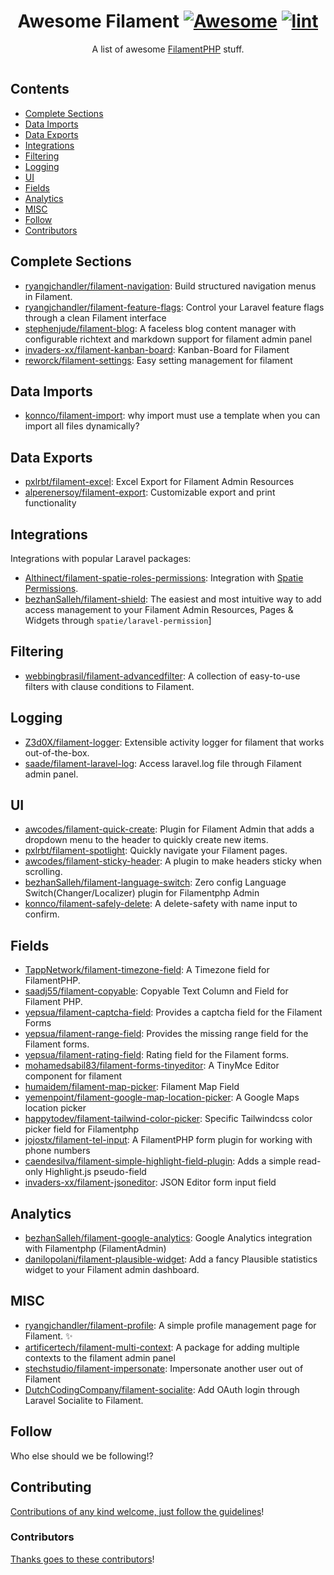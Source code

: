<div align="center">

<!-- title -->

<!--lint ignore no-dead-urls-->

# Awesome Filament [![Awesome](https://awesome.re/badge.svg)](https://awesome.re) [![lint](https://github.com/spekulatius/awesome-filament/actions/workflows/lint.yaml/badge.svg)](https://github.com/spekulatius/awesome-filament/actions/workflows/lint.yaml)

<!-- subtitle -->

A list of awesome [FilamentPHP](https://github.com/filamentphp/filament) stuff.

<!-- image -->

<a href="" target="_blank" rel="noopener noreferrer">
  <img src="" />
</a>

<!-- description -->

</div>

<!-- TOC -->

## Contents

- [Complete Sections](#complete-sections)
- [Data Imports](#data-imports)
- [Data Exports](#data-exports)
- [Integrations](#integrations)
- [Filtering](#filtering)
- [Logging](#logging)
- [UI](#ui)
- [Fields](#fields)
- [Analytics](#analytics)
- [MISC](#misc)
- [Follow](#follow)
- [Contributors](#contributors)

<!-- CONTENT -->

## Complete Sections

 - [ryangjchandler/filament-navigation](https://github.com/ryangjchandler/filament-navigation): Build structured navigation menus in Filament.
 - [ryangjchandler/filament-feature-flags](https://github.com/ryangjchandler/filament-feature-flags): Control your Laravel feature flags through a clean Filament interface
 - [stephenjude/filament-blog](https://github.com/stephenjude/filament-blog): A faceless blog content manager with configurable richtext and markdown support for filament admin panel
 - [invaders-xx/filament-kanban-board](https://github.com/invaders-xx/filament-kanban-board): Kanban-Board for Filament
 - [reworck/filament-settings](https://github.com/reworck/filament-settings): Easy setting management for filament

## Data Imports

 - [konnco/filament-import](https://github.com/konnco/filament-import): why import must use a template when you can import all files dynamically?

## Data Exports

 - [pxlrbt/filament-excel](https://github.com/pxlrbt/filament-excel): Excel Export for Filament Admin Resources
 - [alperenersoy/filament-export](https://github.com/alperenersoy/filament-export): Customizable export and print functionality

## Integrations

Integrations with popular Laravel packages:

 - [Althinect/filament-spatie-roles-permissions](https://github.com/Althinect/filament-spatie-roles-permissions): Integration with [Spatie Permissions](https://github.com/spatie/laravel-permission).
 - [bezhanSalleh/filament-shield](https://github.com/bezhanSalleh/filament-shield): The easiest and most intuitive way to add access management to your Filament Admin Resources, Pages & Widgets through `spatie/laravel-permission`]

## Filtering

 - [webbingbrasil/filament-advancedfilter](https://github.com/webbingbrasil/filament-advancedfilter): A collection of easy-to-use filters with clause conditions to Filament.

## Logging

 - [Z3d0X/filament-logger](https://github.com/Z3d0X/filament-logger): Extensible activity logger for filament that works out-of-the-box.
 - [saade/filament-laravel-log](https://github.com/saade/filament-laravel-log): Access laravel.log file through Filament admin panel.

## UI

 - [awcodes/filament-quick-create](https://github.com/awcodes/filament-quick-create): Plugin for Filament Admin that adds a dropdown menu to the header to quickly create new items.
 - [pxlrbt/filament-spotlight](https://github.com/pxlrbt/filament-spotlight): Quickly navigate your Filament pages.
 - [awcodes/filament-sticky-header](https://github.com/awcodes/filament-sticky-header): A plugin to make headers sticky when scrolling.
 - [bezhanSalleh/filament-language-switch](https://github.com/bezhanSalleh/filament-language-switch): Zero config Language Switch(Changer/Localizer) plugin for Filamentphp Admin
 - [konnco/filament-safely-delete](https://github.com/konnco/filament-safely-delete): A delete-safety with name input to confirm.

## Fields

 - [TappNetwork/filament-timezone-field](https://github.com/TappNetwork/filament-timezone-field): A Timezone field for FilamentPHP.
 - [saadj55/filament-copyable](https://github.com/saadj55/filament-copyable): Copyable Text Column and Field for Filament PHP.
 - [yepsua/filament-captcha-field](https://github.com/yepsua/filament-captcha-field): Provides a captcha field for the Filament Forms
 - [yepsua/filament-range-field](https://github.com/yepsua/filament-range-field): Provides the missing range field for the Filament forms.
 - [yepsua/filament-rating-field](https://github.com/yepsua/filament-rating-field): Rating field for the Filament forms.
 - [mohamedsabil83/filament-forms-tinyeditor](https://github.com/mohamedsabil83/filament-forms-tinyeditor): A TinyMce Editor component for filament
 - [humaidem/filament-map-picker](https://github.com/humaidem/filament-map-picker): Filament Map Field
 - [yemenpoint/filament-google-map-location-picker](https://github.com/yemenpoint/filament-google-map-location-picker): A Google Maps location picker
 - [happytodev/filament-tailwind-color-picker](https://github.com/happytodev/filament-tailwind-color-picker): Specific Tailwindcss color picker field for Filamentphp
 - [jojostx/filament-tel-input](https://github.com/jojostx/filament-tel-input): A FilamentPHP form plugin for working with phone numbers
 - [caendesilva/filament-simple-highlight-field-plugin](https://github.com/caendesilva/filament-simple-highlight-field-plugin): Adds a simple read-only Highlight.js pseudo-field
 - [invaders-xx/filament-jsoneditor](https://github.com/invaders-xx/filament-jsoneditor): JSON Editor form input field

## Analytics

 - [bezhanSalleh/filament-google-analytics](https://github.com/bezhanSalleh/filament-google-analytics): Google Analytics integration with Filamentphp (FilamentAdmin)
 - [danilopolani/filament-plausible-widget](https://github.com/danilopolani/filament-plausible-widget): Add a fancy Plausible statistics widget to your Filament admin dashboard.

## MISC

 - [ryangjchandler/filament-profile](https://github.com/ryangjchandler/filament-profile): A simple profile management page for Filament. ✨
 - [artificertech/filament-multi-context](https://github.com/artificertech/filament-multi-context): A package for adding multiple contexts to the filament admin panel
 - [stechstudio/filament-impersonate](https://github.com/stechstudio/filament-impersonate): Impersonate another user out of Filament
 - [DutchCodingCompany/filament-socialite](https://github.com/DutchCodingCompany/filament-socialite): Add OAuth login through Laravel Socialite to Filament.

<!-- END CONTENT -->

## Follow

<!-- list people worth following on social sites (Twitter, LinkedIn, GitHub, YouTube etc.) -->

Who else should we be following!?

## Contributing

[Contributions of any kind welcome, just follow the guidelines](contributing.md)!

### Contributors

[Thanks goes to these contributors](https://github.com/spekulatius/awesome-filament/graphs/contributors)!
